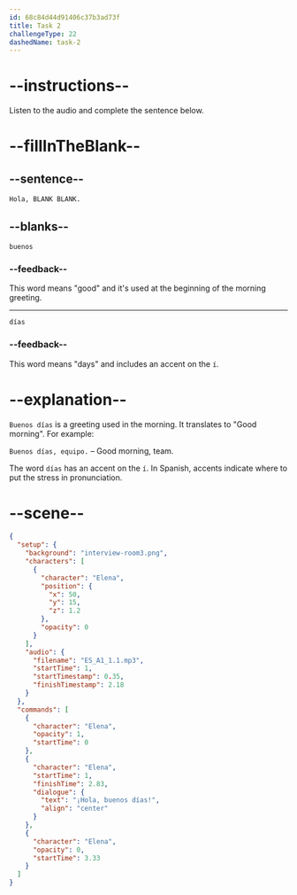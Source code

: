 ```yaml
---
id: 68c84d44d91406c37b3ad73f
title: Task 2
challengeType: 22
dashedName: task-2
---
```

<!-- (Audio) Elena: Hola, buenos días -->

# --instructions--

Listen to the audio and complete the sentence below.

# --fillInTheBlank--

## --sentence--

`Hola, BLANK BLANK.`

## --blanks--

`buenos`

### --feedback--

This word means "good" and it's used at the beginning of the morning greeting.

---

`días`

### --feedback--

This word means "days" and includes an accent on the `í`.

# --explanation--

`Buenos días` is a greeting used in the morning. It translates to "Good morning". For example:  

`Buenos días, equipo.` – Good morning, team.

The word `días` has an accent on the `í`. In Spanish, accents indicate where to put the stress in pronunciation. 

# --scene--

```json
{
  "setup": {
    "background": "interview-room3.png",
    "characters": [
      {
        "character": "Elena",
        "position": {
          "x": 50,
          "y": 15,
          "z": 1.2
        },
        "opacity": 0
      }
    ],
    "audio": {
      "filename": "ES_A1_1.1.mp3",
      "startTime": 1,
      "startTimestamp": 0.35,
      "finishTimestamp": 2.18
    }
  },
  "commands": [
    {
      "character": "Elena",
      "opacity": 1,
      "startTime": 0
    },
    {
      "character": "Elena",
      "startTime": 1,
      "finishTime": 2.83,
      "dialogue": {
        "text": "¡Hola, buenos días!",
        "align": "center"
      }
    },
    {
      "character": "Elena",
      "opacity": 0,
      "startTime": 3.33
    }
  ]
}
```
